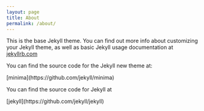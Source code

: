 ```yaml
---
layout: page
title: About
permalink: /about/
---
```


This is the base Jekyll theme. You can find out more info about customizing your Jekyll theme, as well as basic Jekyll usage documentation at [jekyllrb.com](http://jekyllrb.com/)

You can find the source code for the Jekyll new theme at:
<!-- {% include icon-github.html username="jekyll" %} /
 -->[minima](https://github.com/jekyll/minima)

You can find the source code for Jekyll at
<!-- {% include icon-github.html username="jekyll" %} /
 -->[jekyll](https://github.com/jekyll/jekyll)
